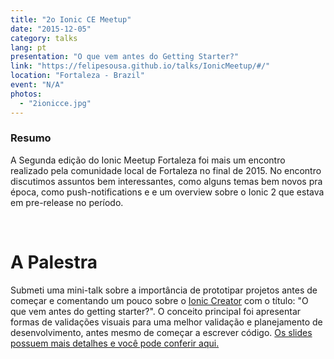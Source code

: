 ```yaml
---
title: "2o Ionic CE Meetup"
date: "2015-12-05"
category: talks
lang: pt
presentation: "O que vem antes do Getting Starter?"
link: "https://felipesousa.github.io/talks/IonicMeetup/#/"
location: "Fortaleza - Brazil"
event: "N/A"
photos:
  - "2ionicce.jpg"
---
```


### Resumo

A Segunda edição do Ionic Meetup Fortaleza foi mais um encontro realizado pela comunidade local de Fortaleza no final de 2015. No encontro discutimos assuntos bem interessantes, como alguns temas bem novos pra época, como push-notifications e e um overview sobre o Ionic 2 que estava em pre-release no período.

<br />

# A Palestra

Submeti uma mini-talk sobre a importância de prototipar projetos antes de começar e comentando um pouco sobre o [Ionic Creator](https://creator.ionic.io/) com o título: "O que vem antes do getting starter?". O conceito principal foi apresentar formas de validações visuais para uma melhor validação e planejamento de desenvolvimento, antes mesmo de começar a escrever código. [Os slides possuem mais detalhes e você pode conferir aqui.](https://felipesousa.github.io/talks/IonicMeetup/#/)
